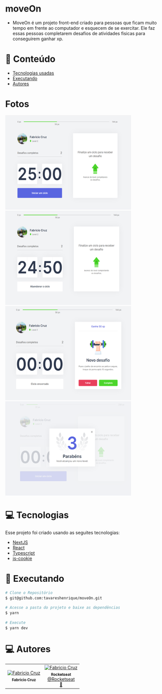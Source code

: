 # moveOn
- MoveOn é um projeto front-end criado para pessoas que ficam muito tempo em frente ao computador e esquecem de se exercitar. Ele faz essas pessoas completarem desafios de atividades fisicas para conseguirem ganhar xp. 

# :pushpin: Conteúdo
  - [Tecnologias usadas](#computer-tecnologias)
  - [Executando](#construction_worker-executando)
  - [Autores](#computer-autores)
# Fotos
<div>
  <img src="https://github.com/Fabriciocruzc/moveOn/blob/main/moveOn-next/public/screenshots/home.PNG" width="400" height="300"/>
  <img src="https://github.com/Fabriciocruzc/moveOn/blob/main/moveOn-next/public/screenshots/IniciarTempo.PNG" width="400" height="300"/>
  <img src="https://github.com/Fabriciocruzc/moveOn/blob/main/moveOn-next/public/screenshots/Desafio.PNG" width="400" height="300" />
  <img src="https://github.com/Fabriciocruzc/moveOn/blob/main/moveOn-next/public/screenshots/Level%20Up.PNG" width="400" height="300" />
</div>

# :computer: Tecnologias
  Esse projeto foi criado usando as seguites tecnologias:
  - [NextJS](https://github.com/vercel/next.js/)
  - [React](https://reactjs.org/)
  - [Typescript](https://www.typescriptlang.org/)
  - [js-cookie](https://github.com/js-cookie/js-cookie)

# :construction_worker: Executando

```bash
# Clone o Repositório
$ git@github.com:tavareshenrique/moveOn.git
```

```bash
# Acesse a pasta do projeto e baixe as dependências
$ yarn
```

```bash
# Execute
$ yarn dev
```
# :computer: Autores

<table>
  <tr>
    <td align="center">
      <a href="https://github.com/Fabriciocruzc">
        <img src="https://avatars.githubusercontent.com/u/32718377?v=4" width="125px;" alt="Fabricio Cruz"/>
        <br />
        <sub>
          <b>Fabricio Cruz</b>
        </sub>
    </td>
    <td align="center">
      <a href="https://github.com/Fabriciocruzc">
        <img src="https://avatars0.githubusercontent.com/u/28929274?s=200&v=4" width="100px;" alt="Fabricio Cruz"/>
        <br />
        <sub>
          <b>Rocketseat</b>
        </sub>
       </a>
       <br />
       <a href="https://github.com/Rocketseat" title="Linkedin">@Rocketseat</a>
       <br />
       <a href="https://github.com/tavareshenrique/fastfeet-api/commits?author=tavareshenrique" title="Creators">🚀</a>
    </td>
  </tr>
</table>
